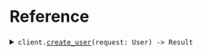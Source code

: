 # Reference
<details><summary><code>client.<a href="/src/client.rs">create_user</a>(request: User) -> Result<User, ApiError></code></summary>
<dl>
<dd>

#### 🔌 Usage

<dl>
<dd>

<dl>
<dd>

```rust
use seed_property_access::{
    ClientConfig, PropertyAccessClient, User, UserProfile, UserProfileVerification,
};
use std::collections::HashMap;

#[tokio::main]
async fn main() {
    let config = ClientConfig {
        ..Default::default()
    };
    let client = PropertyAccessClient::new(config).expect("Failed to build client");
    client
        .create_user(
            &User {
                id: "id".to_string(),
                email: "email".to_string(),
                password: "password".to_string(),
                profile: UserProfile {
                    name: "name".to_string(),
                    verification: UserProfileVerification {
                        verified: "verified".to_string(),
                    },
                    ssn: "ssn".to_string(),
                },
            },
            None,
        )
        .await;
}
```
</dd>
</dl>
</dd>
</dl>


</dd>
</dl>
</details>
